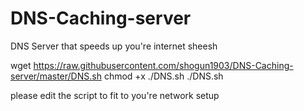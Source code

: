 # DNS-Caching-server
DNS Server that speeds up you're internet sheesh

wget https://raw.githubusercontent.com/shogun1903/DNS-Caching-server/master/DNS.sh
chmod +x ./DNS.sh
./DNS.sh

please edit the script to fit to you're network setup
